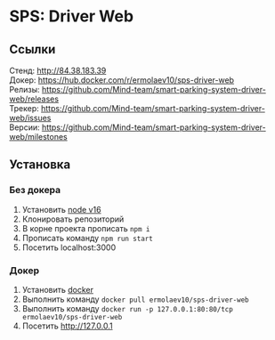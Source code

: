 # SPS: Driver Web
## Ссылки
Стенд: http://84.38.183.39 <br>
Докер: https://hub.docker.com/r/ermolaev10/sps-driver-web <br>
Релизы: https://github.com/Mind-team/smart-parking-system-driver-web/releases <br>
Трекер: https://github.com/Mind-team/smart-parking-system-driver-web/issues <br>
Версии: https://github.com/Mind-team/smart-parking-system-driver-web/milestones <br>

## Установка
### Без докера
1. Установить [node v16](https://nodejs.org/en/)
2. Клонировать репозиторий
3. В корне проекта прописать `npm i`
4. Прописать команду `npm run start`
5. Посетить localhost:3000

### Докер
1. Установить [docker](https://www.docker.com/get-started/)
2. Выполнить команду `docker pull ermolaev10/sps-driver-web`
3. Выполнить команду `docker run -p 127.0.0.1:80:80/tcp ermolaev10/sps-driver-web`
4. Посетить http://127.0.0.1
